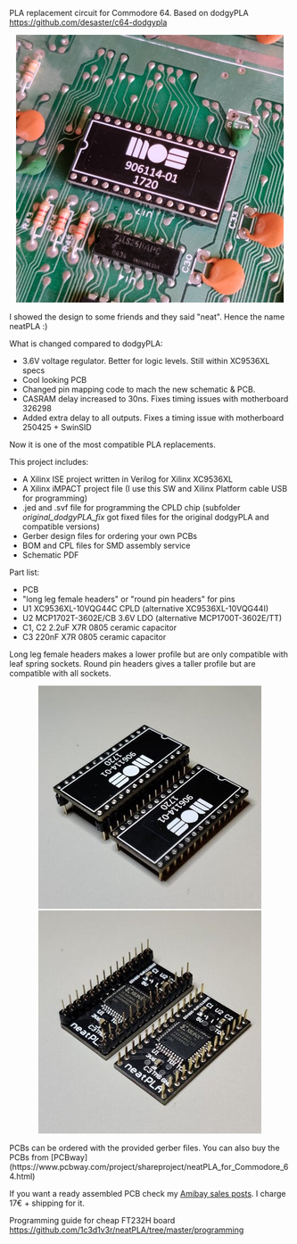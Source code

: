 PLA replacement circuit for Commodore 64.
Based on dodgyPLA https://github.com/desaster/c64-dodgypla

<p align="center">
    <img src="images/neatPLA_installed_new.jpg" >
</p>

I showed the design to some friends and they said "neat". Hence the name neatPLA :)

What is changed compared to dodgyPLA:
- 3.6V voltage regulator. Better for logic levels. Still within XC9536XL specs
- Cool looking PCB
- Changed pin mapping code to mach the new schematic & PCB.
- CASRAM delay increased to 30ns. Fixes timing issues with motherboard 326298
- Added extra delay to all outputs. Fixes a timing issue with motherboard 250425 + SwinSID

Now it is one of the most compatible PLA replacements.

This project includes:
* A Xilinx ISE project written in Verilog for Xilinx XC9536XL
* A Xilinx iMPACT project file (I use this SW and Xilinx Platform cable USB for programming)
* .jed and .svf file for programming the CPLD chip (subfolder _original_dodgyPLA_fix_ got fixed files for the original dodgyPLA and compatible versions)
* Gerber design files for ordering your own PCBs
* BOM and CPL files for SMD assembly service
* Schematic PDF

Part list:
* PCB
* "long leg female headers" or "round pin headers" for pins
* U1 XC9536XL-10VQG44C CPLD (alternative XC9536XL-10VQG44I)
* U2 MCP1702T-3602E/CB 3.6V LDO (alternative MCP1700T-3602E/TT)
* C1, C2 2.2uF X7R 0805 ceramic capacitor
* C3 220nF X7R 0805 ceramic capacitor

Long leg female headers makes a lower profile but are only compatible with leaf spring sockets. Round pin headers gives a taller profile but are compatible with all sockets.
<p align="center">
    <img src="images/pins_top.jpg">
    <img src="images/pins_bottom.jpg">
</p>
PCBs can be ordered with the provided gerber files. You can also buy the PCBs from [PCBway](https://www.pcbway.com/project/shareproject/neatPLA_for_Commodore_64.html)

If you want a ready assembled PCB check my [Amibay sales posts](http://www.amibay.com/showthread.php?111794-neatPLA-The-best-looking-PLA-for-fixing-your-C64-). I charge 17€ + shipping for it.

Programming guide for cheap FT232H board https://github.com/1c3d1v3r/neatPLA/tree/master/programming
